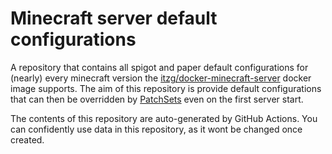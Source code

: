 # Minecraft server default configurations
A repository that contains all spigot and paper default configurations for (nearly) every minecraft version the 
[itzg/docker-minecraft-server](https://github.com/itzg/docker-minecraft-server) docker image supports. The aim of this repository is provide default configurations
that can then be overridden by [PatchSets](https://github.com/itzg/mc-image-helper?tab=readme-ov-file#patchset) even on the first server start.

The contents of this repository are auto-generated by GitHub Actions. You can confidently use data in this repository, as it wont be changed once created.
